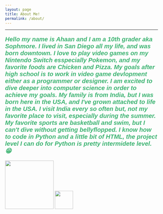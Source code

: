 ```yaml
---
layout: page
title: About Me!
permalink: /about/
---
```


<html>
<body>


---
<p style="font-size:100%; color: MediumSeaGreen; font: italic bold 20px Arial, sans-serif;"> Hello my name is Ahaan and I am a 10th grader aka Sophmore. I lived in San Diego all my life, and was born downtown. I love to play video games on my Nintendo Switch esspecially Pokemon, and my favorite foods are Chicken and Pizza. My goals after high school is to work in video game devlopment either as a programmer or designer. I am excited to dive deeper into computer science in order to achieve my goals. My family is from India, but I was born here in the USA, and I've grown attached to life in the USA. I visit India every so often but, not my favorite place to visit, especially during the summer. My favorite sports are basketball and swim, but I can't dive without getting bellyflopped. I know how to code in Python and a little bit of HTML, the project level I can do for Python is pretty intermidete level.   &#128513; </p>



<img src="{{site.baseurl}}/images/IMG_9146.jpg" height="160">
<img src="{{site.baseurl}}/images/india.png" height="60" title="Home" alt="">



<script src="https://utteranc.es/client.js"
        repo="[Ahaan_2025]"
        issue-term="pathname"
        theme="github-light"
        crossorigin="anonymous"
        async>
</script>

</body>
</html>

